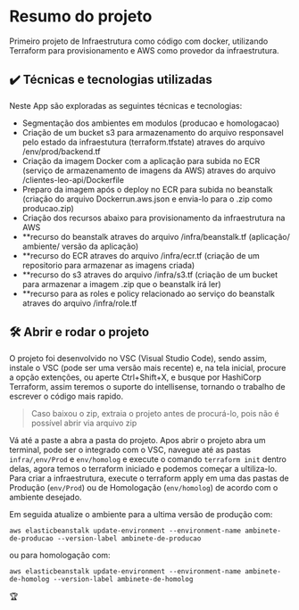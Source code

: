 # Resumo do projeto

Primeiro projeto de Infraestrutura como código com docker, utilizando Terraform para provisionamento e AWS como provedor da infraestrutura.

## ✔️ Técnicas e tecnologias utilizadas

Neste App são exploradas as seguintes técnicas e tecnologias:

- Segmentação dos ambientes em modulos (producao e homologacao)
- Criação de um bucket s3 para armazenamento do arquivo responsavel pelo estado da infraestutura (terraform.tfstate) atraves do arquivo /env/prod/backend.tf
- Criação da imagem Docker com a aplicação para subida no ECR (serviço de armazenamento de imagens da AWS) atraves do arquivo /clientes-leo-api/Dockerfile
- Preparo da imagem após o deploy no ECR para subida no beanstalk (criação do arquivo Dockerrun.aws.json e envia-lo para o .zip como producao.zip)
- Criação dos recursos abaixo para provisionamento da infraestrutura na AWS
- **recurso do beanstalk atraves do arquivo /infra/beanstalk.tf (aplicação/ ambiente/ versão da aplicação)
- **recurso do ECR atraves do arquivo /infra/ecr.tf (criação de um repositorio para armazenar as imagens criada)
- **recurso do s3 atraves do arquivo /infra/s3.tf (criação de um bucket para armazenar a imagem .zip que o beanstalk irá ler)
- **recurso para as roles e policy relacionado ao serviço do beanstalk atraves do arquivo /infra/role.tf

## 🛠️ Abrir e rodar o projeto

O projeto foi desenvolvido no VSC (Visual Studio Code), sendo assim, instale o VSC (pode ser uma versão mais recente) e, na tela inicial, procure a opção extenções, ou aperte Ctrl+Shift+X, e busque por HashiCorp Terraform, assim teremos o suporte do intellisense, tornando o trabalho de escrever o código mais rapido.

> Caso baixou o zip, extraia o projeto antes de procurá-lo, pois não é possível abrir via arquivo zip

Vá até a paste a abra a pasta do projeto. Apos abrir o projeto abra um terminal, pode ser o integrado com o VSC, navegue até as pastas `infra/`,`env/Prod` e `env/homolog` e execute o comando `terraform init` dentro delas, agora temos o terraform iniciado e podemos começar a ultiliza-lo. Para criar a infraestrutura, execute o terraform apply em uma das pastas de Produção (`env/Prod`) ou de Homologação (`env/homolog`) de acordo com o ambiente desejado.

Em seguida atualize o ambiente para a ultima versão de produção com:

```aws elasticbeanstalk update-environment --environment-name ambinete-de-producao --version-label ambinete-de-producao```

ou para homologação com:

```aws elasticbeanstalk update-environment --environment-name ambinete-de-homolog --version-label ambinete-de-homolog```

🏆

